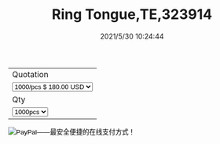 ﻿---
layout: post 
title: Ring Tongue,TE,323914
tags: 
categories: housing-terminal
overview: O-type Terminal,TE,
series: FA
part_number: 
thumb_img: 
small_img: static/202105/519-20210530.jpg
date: 2021/5/30 10:24:44
---


<form target="paypal" action="https://www.paypal.com/cgi-bin/webscr" method="post">
<input type="hidden" name="cmd" value="_s-xclick">
<input type="hidden" name="hosted_button_id" value="JMVLYBVXC4ESA">
<table>
<tr><td><input type="hidden" name="on0" value="Quotation">Quotation</td></tr><tr><td><select name="os0">
	<option value="1000/pcs">1000/pcs $ 180.00 USD</option>
	<option value="2000/pcs">2000/pcs $ 170.00 USD</option>
	<option value="3000/pcs">3000/pcs $ 160.00 USD</option>
</select> </td></tr>
<tr><td><input type="hidden" name="on1" value="Qty">Qty</td></tr><tr><td><select name="os1">
	<option value="1000pcs">1000pcs </option>
	<option value="2000pcs">2000pcs </option>
	<option value="3000pcs">3000pcs </option>
</select> </td></tr>
</table>
<input type="hidden" name="currency_code" value="USD">
<input type="image" src="https://www.paypalobjects.com/zh_XC/i/btn/btn_cart_LG.gif" border="0" name="submit" alt="PayPal——最安全便捷的在线支付方式！">
<img alt="" border="0" src="https://www.paypalobjects.com/zh_XC/i/scr/pixel.gif" width="1" height="1">
</form>
